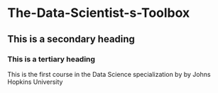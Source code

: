 # The-Data-Scientist-s-Toolbox
## This is a secondary heading
### This is a tertiary heading
This is the first course in the Data Science specialization by by Johns Hopkins University
